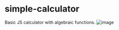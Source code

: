 # simple-calculator
Basic JS calculator with algebraic functions.
![image](https://user-images.githubusercontent.com/24422068/144260680-4590389d-1ea1-4b2e-9e07-36e274cf9cea.png)
